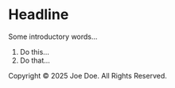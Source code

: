 Headline
========

Some introductory words...

1. Do this...
2. Do that...


Copyright © 2025 Joe Doe. All Rights Reserved.
